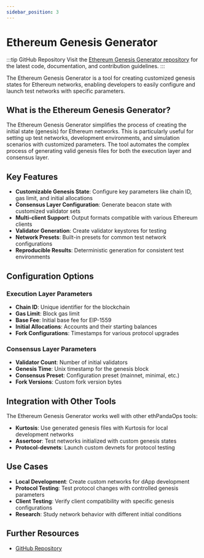 ```yaml
---
sidebar_position: 3
---
```


# Ethereum Genesis Generator

:::tip GitHub Repository
Visit the [Ethereum Genesis Generator repository](https://github.com/ethpandaops/ethereum-genesis-generator) for the latest code, documentation, and contribution guidelines.
:::

The Ethereum Genesis Generator is a tool for creating customized genesis states for Ethereum networks, enabling developers to easily configure and launch test networks with specific parameters.

## What is the Ethereum Genesis Generator?

The Ethereum Genesis Generator simplifies the process of creating the initial state (genesis) for Ethereum networks. This is particularly useful for setting up test networks, development environments, and simulation scenarios with customized parameters. The tool automates the complex process of generating valid genesis files for both the execution layer and consensus layer.

## Key Features

- **Customizable Genesis State**: Configure key parameters like chain ID, gas limit, and initial allocations
- **Consensus Layer Configuration**: Generate beacon state with customized validator sets
- **Multi-client Support**: Output formats compatible with various Ethereum clients
- **Validator Generation**: Create validator keystores for testing
- **Network Presets**: Built-in presets for common test network configurations
- **Reproducible Results**: Deterministic generation for consistent test environments

## Configuration Options

### Execution Layer Parameters

- **Chain ID**: Unique identifier for the blockchain
- **Gas Limit**: Block gas limit
- **Base Fee**: Initial base fee for EIP-1559
- **Initial Allocations**: Accounts and their starting balances
- **Fork Configurations**: Timestamps for various protocol upgrades

### Consensus Layer Parameters

- **Validator Count**: Number of initial validators
- **Genesis Time**: Unix timestamp for the genesis block
- **Consensus Preset**: Configuration preset (mainnet, minimal, etc.)
- **Fork Versions**: Custom fork version bytes

## Integration with Other Tools

The Ethereum Genesis Generator works well with other ethPandaOps tools:

- **Kurtosis**: Use generated genesis files with Kurtosis for local development networks
- **Assertoor**: Test networks initialized with custom genesis states
- **Protocol-devnets**: Launch custom devnets for protocol testing

## Use Cases

- **Local Development**: Create custom networks for dApp development
- **Protocol Testing**: Test protocol changes with controlled genesis parameters
- **Client Testing**: Verify client compatibility with specific genesis configurations
- **Research**: Study network behavior with different initial conditions

## Further Resources

- [GitHub Repository](https://github.com/ethpandaops/ethereum-genesis-generator) 